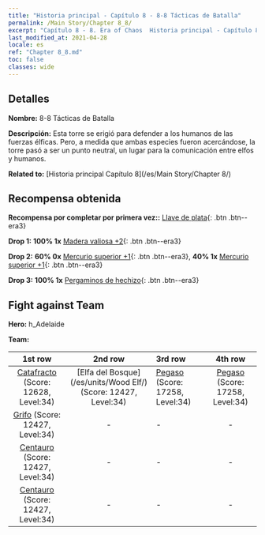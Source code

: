 ```yaml
---
title: "Historia principal - Capítulo 8 - 8-8 Tácticas de Batalla"
permalink: /Main Story/Chapter 8_8/
excerpt: "Capítulo 8 - 8. Era of Chaos  Historia principal - Capítulo 8_8. 8-8 Tácticas de Batalla"
last_modified_at: 2021-04-28
locale: es
ref: "Chapter 8_8.md"
toc: false
classes: wide
---
```


## Detalles

 **Nombre:** 8-8 Tácticas de Batalla

 **Descripción:** Esta torre se erigió para defender a los humanos de las fuerzas élficas. Pero, a medida que ambas especies fueron acercándose, la torre pasó a ser un punto neutral, un lugar para la comunicación entre elfos y humanos.

 **Related to:** [Historia principal Capítulo 8](/es/Main Story/Chapter 8/)

## Recompensa obtenida

 **Recompensa por completar por primera vez::** [Llave de plata](/ItemsES/con_693/){: .btn .btn--era3}

 **Drop 1:** **100% 1x** [Madera valiosa +2](/ItemsES/mat_27/){: .btn .btn--era3}

 **Drop 2:** **60% 0x** [Mercurio superior +1](/ItemsES/mat_21/){: .btn .btn--era3}, **40% 1x** [Mercurio superior +1](/ItemsES/mat_21/){: .btn .btn--era3}

 **Drop 3:** **100% 1x** [Pergaminos de hechizo](/ItemsES/con_694/){: .btn .btn--era3}


## Fight against Team
 **Hero:** h_Adelaide

 **Team:**


  | 1st row | 2nd row | 3rd row | 4th row |
  |:----:|:----:|:----|:----:|
  | [Catafracto](/es/units/Cavalier/) (Score: 12628, Level:34)  | [Elfa del Bosque](/es/units/Wood Elf/) (Score: 12427, Level:34)  | [Pegaso](/es/units/Pegasus/) (Score: 17258, Level:34)  | [Pegaso](/es/units/Pegasus/) (Score: 17258, Level:34)  |
  | [Grifo](/es/units/Griffin/) (Score: 12427, Level:34)  | - | - | - |
  | [Centauro](/es/units/Centaur/) (Score: 12427, Level:34)  | - | - | - |
  | [Centauro](/es/units/Centaur/) (Score: 12427, Level:34)  | - | - | - |



